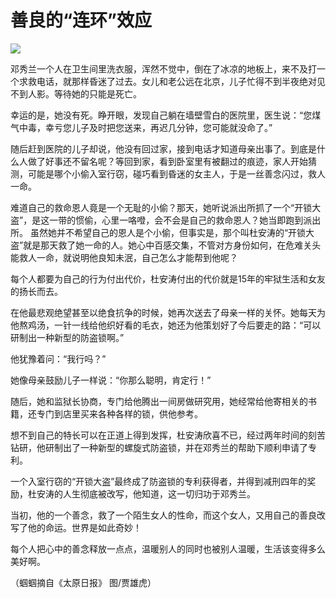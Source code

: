 # 善良的“连环”效应

![](http://www.yilinzazhi.com/images/yili/yili201313/yili20131351-1-l.jpg)

邓秀兰一个人在卫生间里洗衣服，浑然不觉中，倒在了冰凉的地板上，来不及打一个求救电话，就那样昏迷了过去。女儿和老公远在北京，儿子忙得不到半夜绝对见不到人影。等待她的只能是死亡。 

幸运的是，她没有死。睁开眼，发现自己躺在墙壁雪白的医院里，医生说：“您煤气中毒，幸亏您儿子及时把您送来，再迟几分钟，您可能就没命了。” 

随后赶到医院的儿子却说，他没有回过家，接到电话才知道母亲出事了。到底是什么人做了好事还不留名呢？等回到家，看到卧室里有被翻过的痕迹，家人开始猜测，可能是哪个小偷入室行窃，碰巧看到昏迷的女主人，于是一丝善念闪过，救人一命。 

难道自己的救命恩人竟是一个无耻的小偷？那天，她听说派出所抓了一个“开锁大盗”，是这一带的惯偷，心里一咯噔，会不会是自己的救命恩人？她当即跑到派出所。 虽然她并不希望自己的恩人是个小偷，但事实是，那个叫杜安涛的“开锁大盗”就是那天救了她一命的人。她心中百感交集，不管对方身份如何，在危难关头能救人一命，就说明他良知未泯，自己怎么才能帮到他呢？ 

每个人都要为自己的行为付出代价，杜安涛付出的代价就是15年的牢狱生活和女友的扬长而去。 

在他最悲观绝望甚至以绝食抗争的时候，她再次送去了母亲一样的关怀。她每天为他熬鸡汤，一针一线给他织好看的毛衣，她还为他策划好了今后要走的路：“可以研制出一种新型的防盗锁啊。” 

他犹豫着问：“我行吗？” 

她像母亲鼓励儿子一样说：“你那么聪明，肯定行！” 

随后，她和监狱长协商，专门给他腾出一间房做研究用，她经常给他寄相关的书籍，还专门到店里买来各种各样的锁，供他参考。 

想不到自己的特长可以在正道上得到发挥，杜安涛欣喜不已，经过两年时间的刻苦钻研，他研制出了一种新型的螺旋式防盗锁，并在邓秀兰的帮助下顺利申请了专利。 

一个入室行窃的“开锁大盗”最终成了防盗锁的专利获得者，并得到减刑四年的奖励，杜安涛的人生彻底被改写，他知道，这一切归功于邓秀兰。 

当初，他的一个善念，救了一个陌生女人的性命，而这个女人，又用自己的善良改写了他的命运。世界是如此奇妙！ 

每个人把心中的善念释放一点点，温暖别人的同时也被别人温暖，生活该变得多么美好啊。 

（蝈蝈摘自《太原日报》 图/贾雄虎）